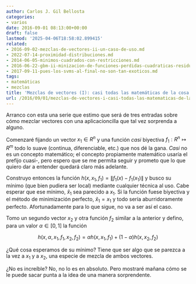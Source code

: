 ```yaml
---
author: Carlos J. Gil Bellosta
categories:
- varios
date: 2016-09-01 08:13:00+00:00
draft: false
lastmod: '2025-04-06T18:58:02.899415'
related:
- 2016-09-02-mezclas-de-vectores-ii-un-caso-de-uso.md
- 2022-07-14-proximidad-distribuciones.md
- 2014-06-05-minimos-cuadrados-con-restricciones.md
- 2016-06-22-gbm-ii-minizacion-de-funciones-perdidas-cuadraticas-residuos-y-gradientes.md
- 2017-09-11-pues-los-svms-al-final-no-son-tan-exoticos.md
tags:
- matemáticas
- mezclas
title: 'Mezclas de vectores (I): casi todas las matemáticas de la cosa'
url: /2016/09/01/mezclas-de-vectores-i-casi-todas-las-matematicas-de-la-cosa/
---
```


Arranco con esta una serie que estimo que será de tres entradas sobre cómo mezclar vectores con una aplicacioncilla que tal vez sorprenda a alguno.

Comenzaré fijando un vector $x_1 \in R^n$ y una función _casi_ biyectiva $f_1:R^n \mapsto R^m$ todo lo suave (continua, diferenciable, etc.) que nos dé la gana. _Casi_ no es un concepto matemático; el concepto propiamente matemático usaría el prefijo cuasi-, pero espero que se me permita seguir y prometo que lo que quiero dar a entender quedará claro más adelante.

Construyo entonces la función $h(x, x_1, f_1) = \|f_1(x) - f_1(x_1) \|$ y busco su mínimo (que bien pudiera ser local) mediante cualquier técnica al uso. Cabe esperar que ese mínimo, $\hat{x}_1$ sea parecido a $x_1$. Si la función fuese biyectiva y el método de minimización perfecto, $\hat{x}_1 = x_1$ y todo sería aburridoramente perfecto. Afortunadamente para lo que sigue, no va a ser así el caso.

Tomo un segundo vector $x_2$ y otra función $f_2$ similar a la anterior y defino, para un valor $\alpha \in [0,1]$ la función

$$ h(x, \alpha, x_1, f_1, x_2, f_2) = \alpha h(x, x_1, f_1) + (1-\alpha) h(x, x_2, f_2)$$

¿Qué cosa esperamos de su mínimo? Tiene que ser algo que se parezca a la vez a $x_1$ y a $x_2$, una especie de mezcla de ambos vectores.

¿No es increíble? No, no lo es en absoluto. Pero mostraré mañana cómo se le puede sacar punta a la idea de una manera sorprendente.